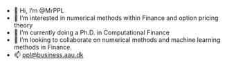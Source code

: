 - 👋 Hi, I’m @MrPPL
- 👀 I’m interested in numerical methods within Finance and option pricing theory
- 🌱 I’m currently doing a Ph.D. in Computational Finance
- 💞️ I’m looking to collaborate on numerical methods and machine learning methods in Finance.
- 📫 ppl@business.aau.dk

<!---
MrPPL/MrPPL is a ✨ special ✨ repository because its `README.md` (this file) appears on your GitHub profile.
You can click the Preview link to take a look at your changes.
--->
